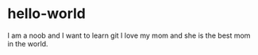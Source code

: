 # hello-world
I am a noob and I want to learn git
I love my mom and she is the best mom in the world.
